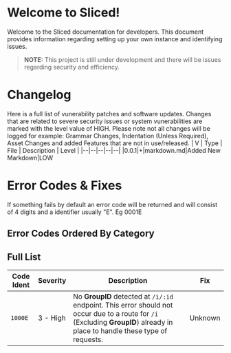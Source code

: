 # Welcome to Sliced!

Welcome to the Sliced documentation for developers. This document provides information regarding setting up your own instance and identifying issues.

> **NOTE:** This project is still under development and there will be issues regarding security and efficiency.

# Changelog
Here is a full list of vunerability patches and software updates. Changes that are related to severe security issues or system vunerabilities are marked with the level value of HIGH. Please note not all changes will be logged for example: Grammar Changes, Indentation (Unless Required), Asset Changes and added Features that are not in use/released.
| V | Type | File | Description | Level |
|--|--|--|--|--|
|0.0.1|+|markdown.md|Added New Markdown|LOW


# Error Codes & Fixes

If something fails by default an error code will be returned and will consist of 4 digits and a identifier usually "E". Eg 0001E

## Error Codes Ordered By Category


## Full List

|Code Ident|Severity|Description|Fix|
|---------------|-------------|------------------|-----------------------------|
|`1000E`| 3 - High | No **GroupID** detected at `/i/:id` endpoint. This error  should not occur due to a route for `/i` (Excluding **GroupID**) already in place to handle these type of requests. | Unknown |
